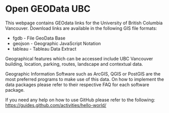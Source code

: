 Open GEOData UBC
================

This webpage contains GEOdata links for the University of British Columbia Vancouver. 
Download links are available in the following GIS file formats:

* fgdb    - File GeoData Base
* geojson - Geographic JavaScript Notation
* tableau - Tableau Data Extract

Geographical features which can be accessed include UBC Vancouver 
building, location, parking, routes, landscape and contextual data.

Geographic Information Software such as ArcGIS, QGIS or PostGIS are the most
preferred programs to make use of this data. On how to implement the data packages please refer to their respective FAQ for each software package.

If you need any help on how to use GitHub please refer to the following:
https://guides.github.com/activities/hello-world/
 